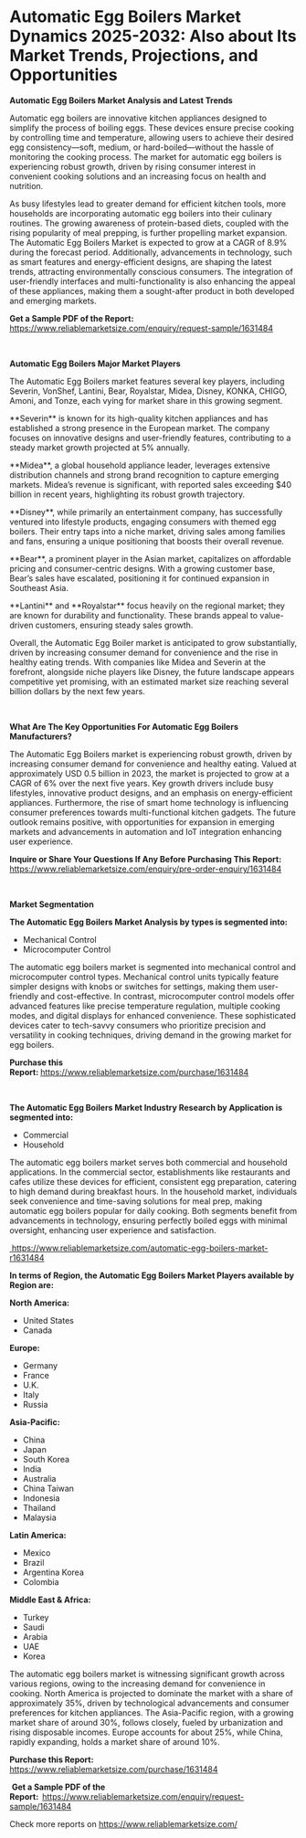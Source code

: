 <p><h1>Automatic Egg Boilers Market Dynamics 2025-2032: Also about Its Market Trends, Projections, and Opportunities</h1></p><p><strong>Automatic Egg Boilers Market Analysis and Latest Trends</strong></p>
<p><p>Automatic egg boilers are innovative kitchen appliances designed to simplify the process of boiling eggs. These devices ensure precise cooking by controlling time and temperature, allowing users to achieve their desired egg consistency—soft, medium, or hard-boiled—without the hassle of monitoring the cooking process. The market for automatic egg boilers is experiencing robust growth, driven by rising consumer interest in convenient cooking solutions and an increasing focus on health and nutrition.</p><p>As busy lifestyles lead to greater demand for efficient kitchen tools, more households are incorporating automatic egg boilers into their culinary routines. The growing awareness of protein-based diets, coupled with the rising popularity of meal prepping, is further propelling market expansion. The Automatic Egg Boilers Market is expected to grow at a CAGR of 8.9% during the forecast period. Additionally, advancements in technology, such as smart features and energy-efficient designs, are shaping the latest trends, attracting environmentally conscious consumers. The integration of user-friendly interfaces and multi-functionality is also enhancing the appeal of these appliances, making them a sought-after product in both developed and emerging markets.</p></p>
<p><strong>Get a Sample PDF of the Report:&nbsp;</strong> <a href="https://www.reliablemarketsize.com/enquiry/request-sample/1631484?utm_campaign=2281&utm_medium=2&utm_source=Github&utm_content=ia&utm_term=05042025&utm_id=automatic-egg-boilers">https://www.reliablemarketsize.com/enquiry/request-sample/1631484</a></p>
<p>&nbsp;</p>
<p><strong>Automatic Egg Boilers Major Market Players</strong></p>
<p><p>The Automatic Egg Boilers market features several key players, including Severin, VonShef, Lantini, Bear, Royalstar, Midea, Disney, KONKA, CHIGO, Amoni, and Tonze, each vying for market share in this growing segment. </p><p>**Severin** is known for its high-quality kitchen appliances and has established a strong presence in the European market. The company focuses on innovative designs and user-friendly features, contributing to a steady market growth projected at 5% annually.</p><p>**Midea**, a global household appliance leader, leverages extensive distribution channels and strong brand recognition to capture emerging markets. Midea’s revenue is significant, with reported sales exceeding $40 billion in recent years, highlighting its robust growth trajectory.</p><p>**Disney**, while primarily an entertainment company, has successfully ventured into lifestyle products, engaging consumers with themed egg boilers. Their entry taps into a niche market, driving sales among families and fans, ensuring a unique positioning that boosts their overall revenue.</p><p>**Bear**, a prominent player in the Asian market, capitalizes on affordable pricing and consumer-centric designs. With a growing customer base, Bear’s sales have escalated, positioning it for continued expansion in Southeast Asia.</p><p>**Lantini** and **Royalstar** focus heavily on the regional market; they are known for durability and functionality. These brands appeal to value-driven customers, ensuring steady sales growth.</p><p>Overall, the Automatic Egg Boiler market is anticipated to grow substantially, driven by increasing consumer demand for convenience and the rise in healthy eating trends. With companies like Midea and Severin at the forefront, alongside niche players like Disney, the future landscape appears competitive yet promising, with an estimated market size reaching several billion dollars by the next few years.</p></p>
<p>&nbsp;</p>
<p><strong>What Are The Key Opportunities For Automatic Egg Boilers Manufacturers?</strong></p>
<p><p>The Automatic Egg Boilers market is experiencing robust growth, driven by increasing consumer demand for convenience and healthy eating. Valued at approximately USD 0.5 billion in 2023, the market is projected to grow at a CAGR of 6% over the next five years. Key growth drivers include busy lifestyles, innovative product designs, and an emphasis on energy-efficient appliances. Furthermore, the rise of smart home technology is influencing consumer preferences towards multi-functional kitchen gadgets. The future outlook remains positive, with opportunities for expansion in emerging markets and advancements in automation and IoT integration enhancing user experience.</p></p>
<p><strong>Inquire or Share Your Questions If Any Before Purchasing This Report:</strong> <a href="https://www.reliablemarketsize.com/enquiry/pre-order-enquiry/1631484?utm_campaign=2281&utm_medium=2&utm_source=Github&utm_content=ia&utm_term=05042025&utm_id=automatic-egg-boilers">https://www.reliablemarketsize.com/enquiry/pre-order-enquiry/1631484</a></p>
<p>&nbsp;</p>
<p><strong>Market Segmentation</strong></p>
<p><strong>The Automatic Egg Boilers Market Analysis by types is segmented into:</strong></p>
<p><ul><li>Mechanical Control</li><li>Microcomputer Control</li></ul></p>
<p><p>The automatic egg boilers market is segmented into mechanical control and microcomputer control types. Mechanical control units typically feature simpler designs with knobs or switches for settings, making them user-friendly and cost-effective. In contrast, microcomputer control models offer advanced features like precise temperature regulation, multiple cooking modes, and digital displays for enhanced convenience. These sophisticated devices cater to tech-savvy consumers who prioritize precision and versatility in cooking techniques, driving demand in the growing market for egg boilers.</p></p>
<p><strong>Purchase this Report:&nbsp;</strong><a href="https://www.reliablemarketsize.com/purchase/1631484?utm_campaign=2281&utm_medium=2&utm_source=Github&utm_content=ia&utm_term=05042025&utm_id=automatic-egg-boilers">https://www.reliablemarketsize.com/purchase/1631484</a></p>
<p>&nbsp;</p>
<p><strong>The Automatic Egg Boilers Market Industry Research by Application is segmented into:</strong></p>
<p><ul><li>Commercial</li><li>Household</li></ul></p>
<p><p>The automatic egg boilers market serves both commercial and household applications. In the commercial sector, establishments like restaurants and cafes utilize these devices for efficient, consistent egg preparation, catering to high demand during breakfast hours. In the household market, individuals seek convenience and time-saving solutions for meal prep, making automatic egg boilers popular for daily cooking. Both segments benefit from advancements in technology, ensuring perfectly boiled eggs with minimal oversight, enhancing user experience and satisfaction.</p></p>
<p><a href="https://www.reliablemarketsize.com/automatic-egg-boilers-market-r1631484?utm_campaign=2281&utm_medium=2&utm_source=Github&utm_content=ia&utm_term=05042025&utm_id=automatic-egg-boilers">&nbsp;https://www.reliablemarketsize.com/automatic-egg-boilers-market-r1631484</a></p>
<p><strong>In terms of Region, the Automatic Egg Boilers Market Players available by Region are:</strong></p>
<p>
    <p> <strong> North America: </strong>
        <ul>
            <li>United States</li>
            <li>Canada</li>
        </ul>
        </p> 
    <p> <strong> Europe: </strong>
        <ul>
            <li>Germany</li>
            <li>France</li>
            <li>U.K.</li>
            <li>Italy</li>
            <li>Russia</li>
        </ul>
        </p> 
    <p> <strong> Asia-Pacific: </strong>
        <ul>
            <li>China</li>
            <li>Japan</li>
            <li>South Korea</li>
            <li>India</li>
            <li>Australia</li>
            <li>China Taiwan</li>
            <li>Indonesia</li>
            <li>Thailand</li>
            <li>Malaysia</li>
        </ul>
        </p> 
    <p> <strong> Latin America: </strong>
        <ul>
            <li>Mexico</li>
            <li>Brazil</li>
            <li>Argentina Korea</li>
            <li>Colombia</li>
        </ul>
        </p> 
    <p> <strong> Middle East & Africa: </strong>
        <ul>
            <li>Turkey</li>
            <li>Saudi</li>
            <li>Arabia</li>
            <li>UAE</li>
            <li>Korea</li>
        </ul>
    </p>
    </p>
<p><p>The automatic egg boilers market is witnessing significant growth across various regions, owing to the increasing demand for convenience in cooking. North America is projected to dominate the market with a share of approximately 35%, driven by technological advancements and consumer preferences for kitchen appliances. The Asia-Pacific region, with a growing market share of around 30%, follows closely, fueled by urbanization and rising disposable incomes. Europe accounts for about 25%, while China, rapidly expanding, holds a market share of around 10%.</p></p>
<p><strong>Purchase this Report: </strong><a href="https://www.reliablemarketsize.com/purchase/1631484?utm_campaign=2281&utm_medium=2&utm_source=Github&utm_content=ia&utm_term=05042025&utm_id=automatic-egg-boilers">https://www.reliablemarketsize.com/purchase/1631484</a></p>
<p>&nbsp;<strong>Get a Sample PDF of the Report:&nbsp;&nbsp;</strong><a href="https://www.reliablemarketsize.com/enquiry/request-sample/1631484?utm_campaign=2281&utm_medium=2&utm_source=Github&utm_content=ia&utm_term=05042025&utm_id=automatic-egg-boilers">https://www.reliablemarketsize.com/enquiry/request-sample/1631484</a></p>
<p><strong></strong></p>
<p>Check more reports on <a href="https://www.reliablemarketsize.com/?utm_campaign=2281&utm_medium=2&utm_source=Github&utm_content=ia&utm_term=05042025&utm_id=automatic-egg-boilers">https://www.reliablemarketsize.com/</a></p>